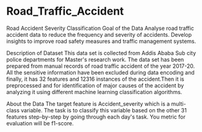 # Road_Traffic_Accident

Road Accident Severity Classification
Goal of the Data
Analyse road traffic accident data to reduce the frequency and severity of accidents. Develop insights to improve road safety measures and traffic management systems.

Description of Dataset
This data set is collected from Addis Ababa Sub city police departments for Master's research work. The data set has been prepared from manual records of road traffic accident of the year 2017-20. All the sensitive information have been excluded during data encoding and finally, it has 32 features and 12316 instances of the accident.Then it is preprocessed and for identification of major causes of the accident by analyzing it using different machine learning classification algorithms.

About the Data
The target feature is Accident_severity which is a multi-class variable. The task is to classify this variable based on the other 31 features step-by-step by going through each day's task. You metric for evaluation will be f1-score.

